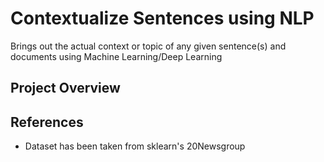 # Contextualize Sentences using NLP

Brings out the actual context or topic of any given sentence(s) and documents using Machine Learning/Deep Learning

## Project Overview

## References
- Dataset has been taken from sklearn's 20Newsgroup
